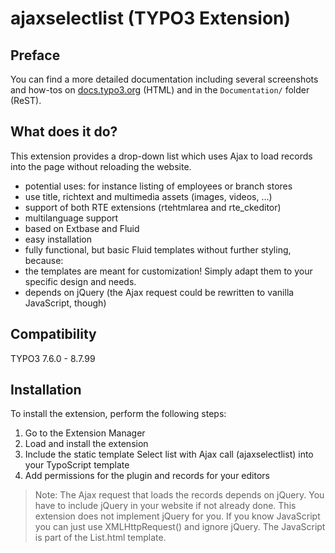 # ajaxselectlist (TYPO3 Extension)

## Preface

You can find a more detailed documentation including several screenshots and how-tos on [docs.typo3.org](https://docs.typo3.org/typo3cms/extensions/ajaxselectlist/) (HTML) and in the `Documentation/` folder (ReST).


## What does it do?

This extension provides a drop-down list which uses Ajax to load records into the page without reloading the website.

* potential uses: for instance listing of employees or branch stores
* use title, richtext and multimedia assets (images, videos, ...)
* support of both RTE extensions (rtehtmlarea and rte_ckeditor)
* multilanguage support
* based on Extbase and Fluid
* easy installation
* fully functional, but basic Fluid templates without further styling, because:
* the templates are meant for customization! Simply adapt them to your specific design and needs.
* depends on jQuery (the Ajax request could be rewritten to vanilla JavaScript, though)


## Compatibility

TYPO3 7.6.0 - 8.7.99


## Installation

To install the extension, perform the following steps:
   
1. Go to the Extension Manager
2. Load and install the extension
3. Include the static template Select list with Ajax call (ajaxselectlist) into your TypoScript template
4. Add permissions for the plugin and records for your editors

> Note: The Ajax request that loads the records depends on jQuery. You have to include jQuery in your website if not already done. This extension does not implement jQuery for you.
> If you know JavaScript you can just use XMLHttpRequest() and ignore jQuery. The JavaScript is part of the List.html template.
